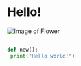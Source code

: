 # Hello!
![Image of Flower](https://cms.interiorcompany.com/wp-content/uploads/2024/01/lotus-beautiful-flowers.jpg)

```python

def new():
 print("Hello world!")
```
